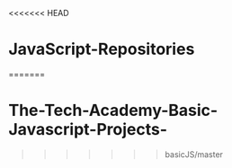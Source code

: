 <<<<<<< HEAD
# JavaScript-Repositories
=======
# The-Tech-Academy-Basic-Javascript-Projects-
>>>>>>> basicJS/master
